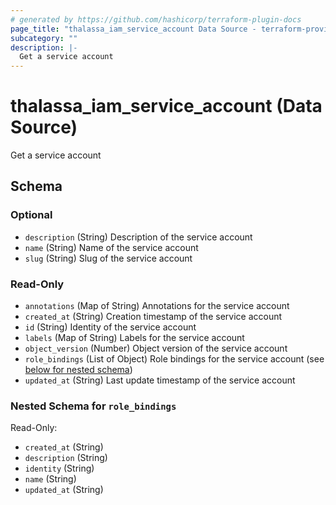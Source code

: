 ```yaml
---
# generated by https://github.com/hashicorp/terraform-plugin-docs
page_title: "thalassa_iam_service_account Data Source - terraform-provider-thalassa"
subcategory: ""
description: |-
  Get a service account
---
```


# thalassa_iam_service_account (Data Source)

Get a service account



<!-- schema generated by tfplugindocs -->
## Schema

### Optional

- `description` (String) Description of the service account
- `name` (String) Name of the service account
- `slug` (String) Slug of the service account

### Read-Only

- `annotations` (Map of String) Annotations for the service account
- `created_at` (String) Creation timestamp of the service account
- `id` (String) Identity of the service account
- `labels` (Map of String) Labels for the service account
- `object_version` (Number) Object version of the service account
- `role_bindings` (List of Object) Role bindings for the service account (see [below for nested schema](#nestedatt--role_bindings))
- `updated_at` (String) Last update timestamp of the service account

<a id="nestedatt--role_bindings"></a>
### Nested Schema for `role_bindings`

Read-Only:

- `created_at` (String)
- `description` (String)
- `identity` (String)
- `name` (String)
- `updated_at` (String)
